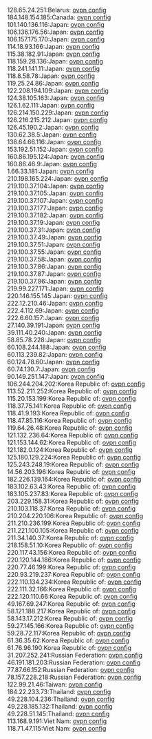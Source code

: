 128.65.24.251:Belarus: [ovpn config](vpn/128_65_24_251.ovpn)  
184.148.154.185:Canada: [ovpn config](vpn/184_148_154_185.ovpn)  
101.140.136.116:Japan: [ovpn config](vpn/101_140_136_116.ovpn)  
106.136.176.56:Japan: [ovpn config](vpn/106_136_176_56.ovpn)  
106.157.175.170:Japan: [ovpn config](vpn/106_157_175_170.ovpn)  
114.18.93.166:Japan: [ovpn config](vpn/114_18_93_166.ovpn)  
115.38.182.91:Japan: [ovpn config](vpn/115_38_182_91.ovpn)  
118.159.28.136:Japan: [ovpn config](vpn/118_159_28_136.ovpn)  
118.241.141.11:Japan: [ovpn config](vpn/118_241_141_11.ovpn)  
118.8.58.78:Japan: [ovpn config](vpn/118_8_58_78.ovpn)  
119.25.24.86:Japan: [ovpn config](vpn/119_25_24_86.ovpn)  
122.208.194.109:Japan: [ovpn config](vpn/122_208_194_109.ovpn)  
124.38.105.163:Japan: [ovpn config](vpn/124_38_105_163.ovpn)  
126.1.62.111:Japan: [ovpn config](vpn/126_1_62_111.ovpn)  
126.214.150.229:Japan: [ovpn config](vpn/126_214_150_229.ovpn)  
126.216.215.212:Japan: [ovpn config](vpn/126_216_215_212.ovpn)  
126.45.190.2:Japan: [ovpn config](vpn/126_45_190_2.ovpn)  
130.62.38.5:Japan: [ovpn config](vpn/130_62_38_5.ovpn)  
138.64.66.116:Japan: [ovpn config](vpn/138_64_66_116.ovpn)  
153.192.51.152:Japan: [ovpn config](vpn/153_192_51_152.ovpn)  
160.86.195.124:Japan: [ovpn config](vpn/160_86_195_124.ovpn)  
160.86.46.9:Japan: [ovpn config](vpn/160_86_46_9.ovpn)  
1.66.33.181:Japan: [ovpn config](vpn/1_66_33_181.ovpn)  
210.198.165.224:Japan: [ovpn config](vpn/210_198_165_224.ovpn)  
219.100.37.104:Japan: [ovpn config](vpn/219_100_37_104.ovpn)  
219.100.37.105:Japan: [ovpn config](vpn/219_100_37_105.ovpn)  
219.100.37.107:Japan: [ovpn config](vpn/219_100_37_107.ovpn)  
219.100.37.177:Japan: [ovpn config](vpn/219_100_37_177.ovpn)  
219.100.37.182:Japan: [ovpn config](vpn/219_100_37_182.ovpn)  
219.100.37.19:Japan: [ovpn config](vpn/219_100_37_19.ovpn)  
219.100.37.31:Japan: [ovpn config](vpn/219_100_37_31.ovpn)  
219.100.37.49:Japan: [ovpn config](vpn/219_100_37_49.ovpn)  
219.100.37.51:Japan: [ovpn config](vpn/219_100_37_51.ovpn)  
219.100.37.55:Japan: [ovpn config](vpn/219_100_37_55.ovpn)  
219.100.37.58:Japan: [ovpn config](vpn/219_100_37_58.ovpn)  
219.100.37.86:Japan: [ovpn config](vpn/219_100_37_86.ovpn)  
219.100.37.87:Japan: [ovpn config](vpn/219_100_37_87.ovpn)  
219.100.37.96:Japan: [ovpn config](vpn/219_100_37_96.ovpn)  
219.99.227.171:Japan: [ovpn config](vpn/219_99_227_171.ovpn)  
220.146.155.145:Japan: [ovpn config](vpn/220_146_155_145.ovpn)  
222.12.210.46:Japan: [ovpn config](vpn/222_12_210_46.ovpn)  
222.4.112.69:Japan: [ovpn config](vpn/222_4_112_69.ovpn)  
222.6.60.157:Japan: [ovpn config](vpn/222_6_60_157.ovpn)  
27.140.39.191:Japan: [ovpn config](vpn/27_140_39_191.ovpn)  
39.111.40.240:Japan: [ovpn config](vpn/39_111_40_240.ovpn)  
58.85.78.228:Japan: [ovpn config](vpn/58_85_78_228.ovpn)  
60.108.244.188:Japan: [ovpn config](vpn/60_108_244_188.ovpn)  
60.113.239.82:Japan: [ovpn config](vpn/60_113_239_82.ovpn)  
60.124.78.60:Japan: [ovpn config](vpn/60_124_78_60.ovpn)  
60.74.130.7:Japan: [ovpn config](vpn/60_74_130_7.ovpn)  
90.149.251.147:Japan: [ovpn config](vpn/90_149_251_147.ovpn)  
106.244.204.202:Korea Republic of: [ovpn config](vpn/106_244_204_202.ovpn)  
113.52.211.252:Korea Republic of: [ovpn config](vpn/113_52_211_252.ovpn)  
115.20.153.199:Korea Republic of: [ovpn config](vpn/115_20_153_199.ovpn)  
118.37.75.141:Korea Republic of: [ovpn config](vpn/118_37_75_141.ovpn)  
118.41.9.193:Korea Republic of: [ovpn config](vpn/118_41_9_193.ovpn)  
118.47.85.116:Korea Republic of: [ovpn config](vpn/118_47_85_116.ovpn)  
119.64.26.48:Korea Republic of: [ovpn config](vpn/119_64_26_48.ovpn)  
121.132.236.64:Korea Republic of: [ovpn config](vpn/121_132_236_64.ovpn)  
121.153.144.62:Korea Republic of: [ovpn config](vpn/121_153_144_62.ovpn)  
121.182.0.124:Korea Republic of: [ovpn config](vpn/121_182_0_124.ovpn)  
125.180.129.224:Korea Republic of: [ovpn config](vpn/125_180_129_224.ovpn)  
125.243.248.19:Korea Republic of: [ovpn config](vpn/125_243_248_19.ovpn)  
14.56.203.196:Korea Republic of: [ovpn config](vpn/14_56_203_196.ovpn)  
182.226.139.164:Korea Republic of: [ovpn config](vpn/182_226_139_164.ovpn)  
183.102.63.43:Korea Republic of: [ovpn config](vpn/183_102_63_43.ovpn)  
183.105.237.83:Korea Republic of: [ovpn config](vpn/183_105_237_83.ovpn)  
203.229.158.31:Korea Republic of: [ovpn config](vpn/203_229_158_31.ovpn)  
210.103.118.37:Korea Republic of: [ovpn config](vpn/210_103_118_37.ovpn)  
210.204.220.106:Korea Republic of: [ovpn config](vpn/210_204_220_106.ovpn)  
211.210.236.199:Korea Republic of: [ovpn config](vpn/211_210_236_199.ovpn)  
211.221.100.105:Korea Republic of: [ovpn config](vpn/211_221_100_105.ovpn)  
211.34.140.37:Korea Republic of: [ovpn config](vpn/211_34_140_37.ovpn)  
218.158.51.10:Korea Republic of: [ovpn config](vpn/218_158_51_10.ovpn)  
220.117.43.156:Korea Republic of: [ovpn config](vpn/220_117_43_156.ovpn)  
220.120.144.186:Korea Republic of: [ovpn config](vpn/220_120_144_186.ovpn)  
220.77.46.199:Korea Republic of: [ovpn config](vpn/220_77_46_199.ovpn)  
220.93.219.237:Korea Republic of: [ovpn config](vpn/220_93_219_237.ovpn)  
222.110.134.234:Korea Republic of: [ovpn config](vpn/222_110_134_234.ovpn)  
222.111.32.166:Korea Republic of: [ovpn config](vpn/222_111_32_166.ovpn)  
222.120.110.66:Korea Republic of: [ovpn config](vpn/222_120_110_66.ovpn)  
49.167.69.247:Korea Republic of: [ovpn config](vpn/49_167_69_247.ovpn)  
58.121.188.217:Korea Republic of: [ovpn config](vpn/58_121_188_217.ovpn)  
58.143.17.212:Korea Republic of: [ovpn config](vpn/58_143_17_212.ovpn)  
59.27.145.166:Korea Republic of: [ovpn config](vpn/59_27_145_166.ovpn)  
59.28.72.117:Korea Republic of: [ovpn config](vpn/59_28_72_117.ovpn)  
61.36.35.62:Korea Republic of: [ovpn config](vpn/61_36_35_62.ovpn)  
61.76.96.190:Korea Republic of: [ovpn config](vpn/61_76_96_190.ovpn)  
31.207.252.241:Russian Federation: [ovpn config](vpn/31_207_252_241.ovpn)  
46.191.181.203:Russian Federation: [ovpn config](vpn/46_191_181_203.ovpn)  
77.87.66.152:Russian Federation: [ovpn config](vpn/77_87_66_152.ovpn)  
78.157.228.218:Russian Federation: [ovpn config](vpn/78_157_228_218.ovpn)  
122.99.21.46:Taiwan: [ovpn config](vpn/122_99_21_46.ovpn)  
184.22.233.73:Thailand: [ovpn config](vpn/184_22_233_73.ovpn)  
49.228.104.236:Thailand: [ovpn config](vpn/49_228_104_236.ovpn)  
49.228.185.132:Thailand: [ovpn config](vpn/49_228_185_132.ovpn)  
49.228.51.145:Thailand: [ovpn config](vpn/49_228_51_145.ovpn)  
113.168.9.191:Viet Nam: [ovpn config](vpn/113_168_9_191.ovpn)  
118.71.47.115:Viet Nam: [ovpn config](vpn/118_71_47_115.ovpn)  
